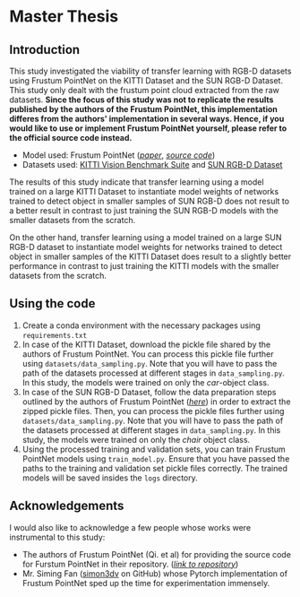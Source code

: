 # Master Thesis

## Introduction

This study investigated the viability of transfer learning with RGB-D datasets using Frustum PointNet on the KITTI Dataset and the SUN RGB-D Dataset. This study only dealt with the frustum point cloud extracted from the raw datasets. **Since the focus of this study was not to replicate the results published by the authors of the Frustum PointNet, this implementation differes from the authors' implementation in several ways. Hence, if you would like to use or implement Frustum PointNet yourself, please refer to the official source code instead.**

* Model used: Frustum PointNet ([*paper*](https://arxiv.org/abs/1711.08488), [*source code*](https://github.com/charlesq34/frustum-pointnets))
* Datasets used: [KITTI Vision Benchmark Suite](http://www.cvlibs.net/datasets/kitti/) and [SUN RGB-D Dataset](https://rgbd.cs.princeton.edu/)

The results of this study indicate that transfer learning using a model trained on a large KITTI Dataset to instantiate model weights of networks trained to detect object in smaller samples of SUN RGB-D does not result to a better result in contrast to just training the SUN RGB-D models with the smaller datasets from the scratch.

On the other hand, transfer learning using a model trained on a large SUN RGB-D dataset to instantiate model weights for networks trained to detect object in smaller samples of the KITTI Dataset does result to a slightly better performance in contrast to just training the KITTI models with the smaller datasets from the scratch.

## Using the code

1. Create a conda environment with the necessary packages using `requirements.txt`
1. In case of the KITTI Dataset, download the pickle file shared by the authors of Frustum PointNet. You can process this pickle file further using `datasets/data_sampling.py`. Note that you will have to pass the path of the datasets processed at different stages in `data_sampling.py`. In this study, the models were trained on only the *car*-object class.
1. In case of the SUN RGB-D Dataset, follow the data preparation steps outlined by the authors of Frustum PointNet ([*here*](https://github.com/charlesq34/frustum-pointnets/tree/master/sunrgbd)) in order to extract the zipped pickle files. Then, you can process the pickle files further using `datasets/data_sampling.py`. Note that you will have to pass the path of the datasets processed at different stages in `data_sampling.py`. In this study, the models were trained on only the *chair* object class.
1. Using the processed training and validation sets, you can train Frustum PointNet models using `train_model.py`. Ensure that you have passed the paths to the training and validation set pickle files correctly. The trained models will be saved insides the `logs` directory.


## Acknowledgements

I would also like to acknowledge a few people whose works were instrumental to this study:

* The authors of Frustum PointNet (Qi. et al) for providing the source code for Furstum PointNet in their repository. ([*link to repository*](https://github.com/charlesq34/frustum-pointnets))
* Mr. Siming Fan ([simon3dv](https://github.com/simon3dv) on GitHub) whose Pytorch implementation of Frustum PointNet sped up the time for experimentation immensely.